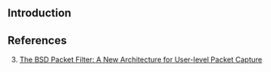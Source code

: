 ## Introduction



## References

3. [The BSD Packet Filter: A New Architecture for User-level Packet Capture](https://www.tcpdump.org/papers/bpf-usenix93.pdf)
